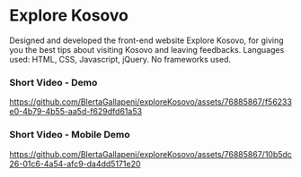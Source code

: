 # Explore Kosovo
Designed and developed the front-end website Explore Kosovo, for giving you the best tips about visiting Kosovo and leaving feedbacks.
Languages used: HTML, CSS, Javascript, jQuery. No frameworks used.
### Short Video - Demo
https://github.com/BlertaGallapeni/exploreKosovo/assets/76885867/f56233e0-4b79-4b55-aa5d-f629dfd61a53
### Short Video - Mobile Demo
https://github.com/BlertaGallapeni/exploreKosovo/assets/76885867/10b5dc26-01c6-4a54-afc9-da4dd5171e20

